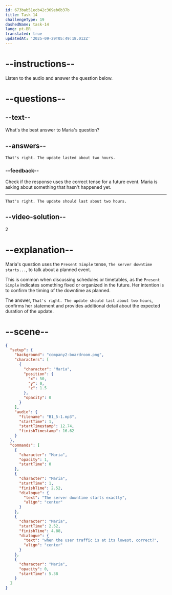 ```yaml
---
id: 673bab51ecb42c369eb6b37b
title: Task 14
challengeType: 19
dashedName: task-14
lang: pt-BR
translated: true
updatedAt: '2025-09-29T05:49:18.012Z'
---
```

<!-- (Audio) Maria: Yes, Jake, I've reviewed the timetable. The server downtime starts exactly when the user traffic is at its lowest, correct? -->

<!-- SPEAKING -->

# --instructions--

Listen to the audio and answer the question below.

# --questions--

## --text--

What's the best answer to Maria's question?

## --answers--

`That's right. The update lasted about two hours.`

### --feedback--

Check if the response uses the correct tense for a future event. Maria is asking about something that hasn't happened yet.

---

`That's right. The update should last about two hours.`

## --video-solution--

2

# --explanation--

Maria's question uses the `Present Simple` tense, `The server downtime starts...`, to talk about a planned event. 

This is common when discussing schedules or timetables, as the `Present Simple` indicates something fixed or organized in the future. Her intention is to confirm the timing of the downtime as planned.

The answer, `That's right. The update should last about two hours`, confirms her statement and provides additional detail about the expected duration of the update. 

# --scene--

```json
{
  "setup": {
    "background": "company2-boardroom.png",
    "characters": [
      {
        "character": "Maria",
        "position": {
          "x": 50,
          "y": 0,
          "z": 1.5
        },
        "opacity": 0
      }
    ],
    "audio": {
      "filename": "B1_5-1.mp3",
      "startTime": 1,
      "startTimestamp": 12.74,
      "finishTimestamp": 16.62
    }
  },
  "commands": [
    {
      "character": "Maria",
      "opacity": 1,
      "startTime": 0
    },
    {
      "character": "Maria",
      "startTime": 1,
      "finishTime": 2.52,
      "dialogue": {
        "text": "The server downtime starts exactly",
        "align": "center"
      }
    },
    {
      "character": "Maria",
      "startTime": 2.52,
      "finishTime": 4.88,
      "dialogue": {
        "text": "when the user traffic is at its lowest, correct?",
        "align": "center"
      }
    },
    {
      "character": "Maria",
      "opacity": 0,
      "startTime": 5.38
    }
  ]
}
```
